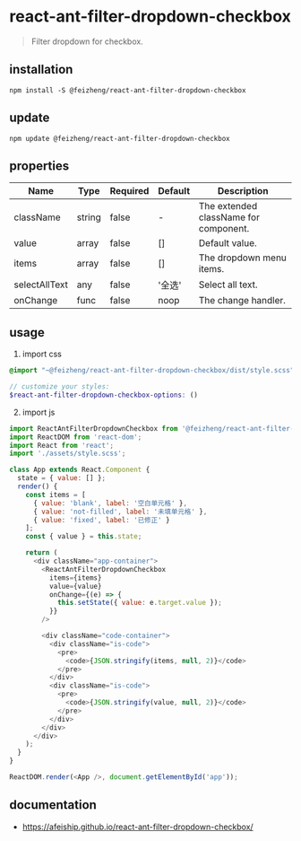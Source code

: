 # react-ant-filter-dropdown-checkbox
> Filter dropdown for checkbox.

## installation
```shell
npm install -S @feizheng/react-ant-filter-dropdown-checkbox
```

## update
```shell
npm update @feizheng/react-ant-filter-dropdown-checkbox
```

## properties
| Name          | Type   | Required | Default | Description                           |
| ------------- | ------ | -------- | ------- | ------------------------------------- |
| className     | string | false    | -       | The extended className for component. |
| value         | array  | false    | []      | Default value.                        |
| items         | array  | false    | []      | The dropdown menu items.              |
| selectAllText | any    | false    | '全选'  | Select all text.                      |
| onChange      | func   | false    | noop    | The change handler.                   |


## usage
1. import css
  ```scss
  @import "~@feizheng/react-ant-filter-dropdown-checkbox/dist/style.scss";

  // customize your styles:
  $react-ant-filter-dropdown-checkbox-options: ()
  ```
2. import js
  ```js
  import ReactAntFilterDropdownCheckbox from '@feizheng/react-ant-filter-dropdown-checkbox';
  import ReactDOM from 'react-dom';
  import React from 'react';
  import './assets/style.scss';

  class App extends React.Component {
    state = { value: [] };
    render() {
      const items = [
        { value: 'blank', label: '空白单元格' },
        { value: 'not-filled', label: '未填单元格' },
        { value: 'fixed', label: '已修正' }
      ];
      const { value } = this.state;

      return (
        <div className="app-container">
          <ReactAntFilterDropdownCheckbox
            items={items}
            value={value}
            onChange={(e) => {
              this.setState({ value: e.target.value });
            }}
          />

          <div className="code-container">
            <div className="is-code">
              <pre>
                <code>{JSON.stringify(items, null, 2)}</code>
              </pre>
            </div>
            <div className="is-code">
              <pre>
                <code>{JSON.stringify(value, null, 2)}</code>
              </pre>
            </div>
          </div>
        </div>
      );
    }
  }

  ReactDOM.render(<App />, document.getElementById('app'));

  ```

## documentation
- https://afeiship.github.io/react-ant-filter-dropdown-checkbox/
